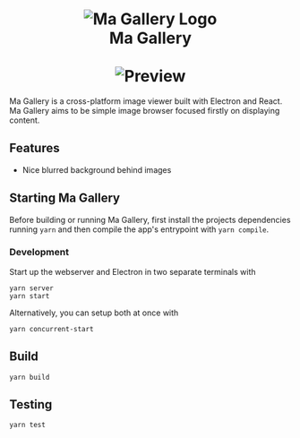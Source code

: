 <h1 align="center">
  <img
    src="https://user-images.githubusercontent.com/30939389/67155716-a372f580-f2ea-11e9-949f-3cdb65711f29.png"
    alt="Ma Gallery Logo"
  />
  <br/>
  Ma Gallery
  <br/>
  <br/>
  <img
    src="https://user-images.githubusercontent.com/30939389/67643073-b3de2e00-f8f1-11e9-959e-f9dace2cf34e.png"
    alt="Preview"
  />
</h1>

Ma Gallery is a cross-platform image viewer built with Electron and React. Ma Gallery aims to be simple image browser focused firstly on displaying content.

## Features

* Nice blurred background behind images

## Starting Ma Gallery

Before building or running Ma Gallery, first install the projects dependencies running `yarn` and then compile the app's entrypoint with `yarn compile`.

### Development

Start up the webserver and Electron in two separate terminals with
```
yarn server
yarn start
```

Alternatively, you can setup both at once with
```
yarn concurrent-start
```

## Build

```
yarn build
```

## Testing

```
yarn test
```

